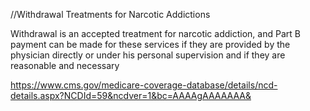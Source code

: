 //Withdrawal Treatments for Narcotic Addictions

Withdrawal is an accepted treatment for narcotic addiction, and Part B payment can be made for these services if they are provided by the physician directly or under his personal supervision and if they are reasonable and necessary


https://www.cms.gov/medicare-coverage-database/details/ncd-details.aspx?NCDId=59&ncdver=1&bc=AAAAgAAAAAAA&


